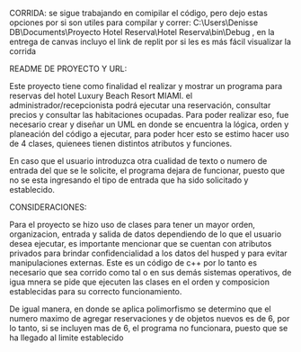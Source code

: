 CORRIDA: se sigue trabajando en comipilar el código, pero dejo estas opciones por si son utiles para compilar y correr: C:\Users\Denisse DB\Documents\Proyecto Hotel Reserva\Hotel Reserva\bin\Debug
, en la entrega de canvas incluyo el link de replit por si les es más fácil visualizar la corrida

README DE PROYECTO Y URL:

Este proyecto tiene como finalidad el realizar y mostrar un programa para reservas del hotel Luxury Beach Resort MIAMI. el administrador/recepcionista podrá ejecutar una reservación, consultar precios y consultar las habitaciones ocupadas. 
Para poder realizar eso, fue necesario crear y diseñar un UML en donde se encuentra la lógica, orden y planeación del código a ejecutar, para poder hcer esto se estimo hacer uso de 4 clases, quienees tienen distintos atributos y funciones.  

En caso que el usuario introduzca otra cualidad de texto o numero de entrada del que se le solicite, el programa dejara de funcionar, puesto que no se esta ingresando el tipo de entrada que ha sido solicitado y establecido.

CONSIDERACIONES:

Para el proyecto se hizo uso de clases para tener un mayor orden, organizacion, entrada y salida de datos dependiendo de lo que el usuario desea ejecutar, es importante mencionar que se cuentan con atributos privados para brindar confidencialidad a los datos del husped y para evitar manipulaciones externas.
Este es un código de c++ por lo tanto es necesario que sea corrido como tal o en sus demás sistemas operativos, de igua mnera se pide que ejecuten las clases en el orden y composicion establecidas para su correcto funcionamiento.

De igual manera, en donde se aplica polimorfismo se determino que el numero maximo de agregar reservaciones y de objetos nuevos es de 6, por lo tanto, si se incluyen mas de 6, el programa no funcionara, puesto que se ha llegado al limite establecido

